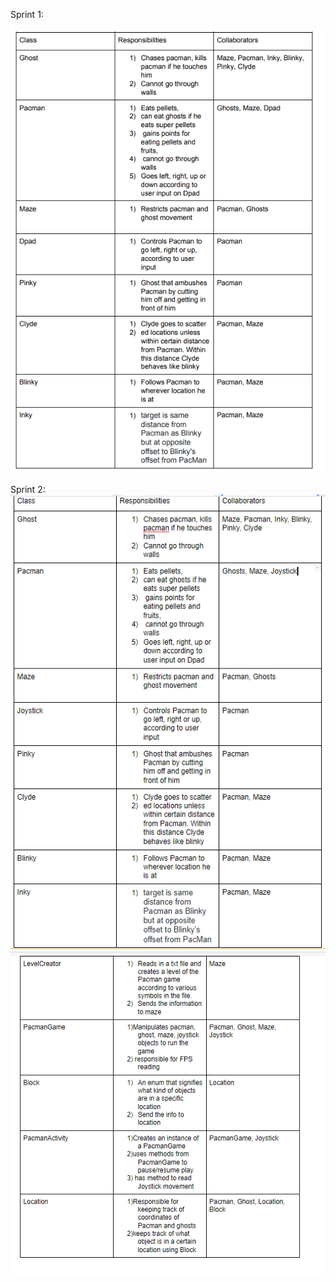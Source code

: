 Sprint 1:

![Link to Sprint Chart](https://github.com/ecs160ss12019/Subhunters/blob/master/CRC.PNG)

Sprint 2:
![Link to Sprint Chart](https://github.com/ecs160ss12019/Subhunters/blob/master/CRC/CRC_2-1.PNG)
![Link to Sprint Chart](https://github.com/ecs160ss12019/Subhunters/blob/master/CRC/CRC_2-2.PNG)
